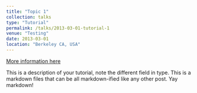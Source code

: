 ```yaml
---
title: "Topic 1"
collection: talks
type: "Tutorial"
permalink: /talks/2013-03-01-tutorial-1
venue: "Testing"
date: 2013-03-01
location: "Berkeley CA, USA"
---
```


[More information here](http://exampleurl.com)

This is a description of your tutorial, note the different field in type. This is a markdown files that can be all markdown-ified like any other post. Yay markdown!
